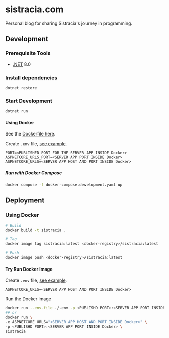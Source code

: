 # sistracia.com

Personal blog for sharing Sistracia's journey in programming.

## Development

### Prerequisite Tools

- [.NET](https://dotnet.microsoft.com/en-us/download) 8.0

### Install dependencies

```bash
dotnet restore
```

### Start Development

```bash
dotnet run
```

#### Using Docker

See the [Dockerfile here](./Dockerfile).

Create `.env` file, [see example](./web/.env.example).

```env
PORT=<PUBLISHED PORT FOR THE SERVER APP INSIDE Docker>
ASPNETCORE_URLS_PORT=<SERVER APP PORT INSIDE Docker>
ASPNETCORE_URLS=<SERVER APP HOST AND PORT INSIDE Docker>
```

##### Run with Docker Compose

```bash
docker compose -f docker-compose.development.yaml up
```

## Deployment

### Using Docker

```bash
# Build
docker build -t sistracia .

# Tag
docker image tag sistracia:latest <docker-registry>/sistracia:latest

# Push
docker image push <docker-registry>/sistracia:latest
```

#### Try Run Docker Image

Create `.env` file, [see example](./web/.env.example).

```env
ASPNETCORE_URLS=<SERVER APP HOST AND PORT INSIDE Docker>
```

Run the Docker image

```bash
docker run --env-file ./.env -p <PUBLISHD PORT>:<SERVER APP PORT INSIDE Docker> sistracia
## or
docker run \
-e ASPNETCORE_URLS="<SERVER APP HOST AND PORT INSIDE Docker>" \
-p <PUBLISHD PORT>:<SERVER APP PORT INSIDE Docker> \
sistracia
```
